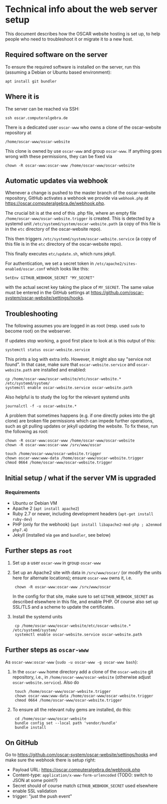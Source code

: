 # Technical info about the web server setup

This document describes how the OSCAR website hosting is set up, to help
people who need to troubleshoot it or migrate it to a new host.

## Required software on the server

To ensure the required software is installed on the server, run this
(assuming a Debian or Ubuntu based environment):

    apt install git bundler


## Where it is

The server can be reached via SSH:

    ssh oscar.computeralgebra.de

There is a dedicated user `oscar-www` who owns a clone of the oscar-website
repository at

    /home/oscar-www/oscar-website

This clone is owned by use `oscar-www` and group `oscar-www`. If anything goes
wrong with these permissions, they can be fixed via

    chown -R oscar-www:oscar-www /home/oscar-www/oscar-website

## Automatic updates via webhook

Whenever a change is pushed to the master branch of the oscar-website
repository, GitHub activates a webhook we provide via `webhook.php` at
<https://oscar.computeralgebra.de/webhook.php>.

The crucial bit is at the end of this .php file, where an empty file
`/home/oscar-www/oscar-website.trigger` is created. This is detected by a
systemd unit `/etc/systemd/system/oscar-website.path` (a copy of this file is
in the `etc` directory of the oscar-website repo).

This then triggers `/etc/systemd/system/oscar-website.service`
(a copy of this file is in the `etc` directory of the oscar-website repo).

This finally executes `etc/update.sh`, which runs jekyll.


For authentication, we set a secret token in `/etc/apache2/sites-enabled/oscar.conf`
which looks like this:

    SetEnv GITHUB_WEBHOOK_SECRET "MY_SECRET"

with the actual secret key taking the place of `MY_SECRET`. The same value
must be entered in the GitHub settings at
<https://github.com/oscar-system/oscar-website/settings/hooks>.


## Troubleshooting

The following assumes you are logged in as root (resp. used `sudo` to become root)
on the webserver.

If updates stop working, a good first place to look at is this output of this:

    systemctl status oscar-website.service

This prints a log with extra info. However, it might also say "service not
found". In that case, make sure that `oscar-website.service` and
`oscar-website.path` are installed and enabled:

    cp /home/oscar-www/oscar-website/etc/oscar-website.* /etc/systemd/system/
    systemctl enable oscar-website.service oscar-website.path

Also helpful is to study the log for the relevant systemd units

    journalctl -f -u oscar-website.*

A problem that sometimes happens (e.g. if one directly pokes into the git
clone) are broken file permissions which can impede further operations, such
as git pulling updates or jekyll updating the website. To fix these, run the
following as root:

    chown -R oscar-www:oscar-www /home/oscar-www/oscar-website
    chown -R oscar-www:oscar-www /srv/www/oscar

    touch /home/oscar-www/oscar-website.trigger
    chown oscar-www:www-data /home/oscar-www/oscar-website.trigger
    chmod 0664 /home/oscar-www/oscar-website.trigger


## Initial setup / what if the server VM is upgraded

### Requirements

- Ubuntu or Debian VM
- Apache 2 (`apt install apache2`)
- Ruby 2.7 or newer, including development headers (`apt-get install ruby-dev`)
- PHP (only for the webhook) (`apt install libapache2-mod-php ; a2enmod php7.4`)
- Jekyll (installed via `gem` and `bundler`, see below)


## Further steps as `root`

1. Set up a user `oscar-www` in group `oscar-www`

2. Set up an Apache2 site with data in `/srv/www/oscar/` (or modify the units
   here for alternate locations); ensure `oscar-www` owns it, i.e.

        chown -R oscar-www:oscar-www /srv/www/oscar

   In the config for that site, make sure to set `GITHUB_WEBHOOK_SECRET` as described
   elsewhere in this file, and enable PHP.
   Of course also set up SSL/TLS and a scheme to update the certificates.

4. Install the systemd units

        cp /home/oscar-www/oscar-website/etc/oscar-website.* /etc/systemd/system/
        systemctl enable oscar-website.service oscar-website.path


## Further steps as `oscar-www`

As `oscar-www:oscar-www`  (`sudo -u oscar-www -g oscar-www bash`):

1. In the `oscar-www` home directory add a clone of the `oscar-website` git repository, i.e.,
   in `/home/oscar-www/oscar-website` (otherwise adjust `oscar-website.service`). Also do

        touch /home/oscar-www/oscar-website.trigger
        chown oscar-www:www-data /home/oscar-www/oscar-website.trigger
        chmod 0664 /home/oscar-www/oscar-website.trigger

2. To ensure all the relevant ruby gems are installed, do this:

        cd /home/oscar-www/oscar-website
        bundle config set --local path 'vendor/bundle'
        bundle install


## On GitHub

Go to <https://github.com/oscar-system/oscar-website/settings/hooks> and
make sure the webhook there is setup right:

 - Payload URL: <https://oscar.computeralgebra.de/webhook.php>
 - Content-type: `application/x-www-form-urlencoded` (TODO: switch to JSON at some point?)
 - Secret should of course match `GITHUB_WEBHOOK_SECRET` used elsewhere
 - enable SSL validation
 - trigger: "just the push event"

